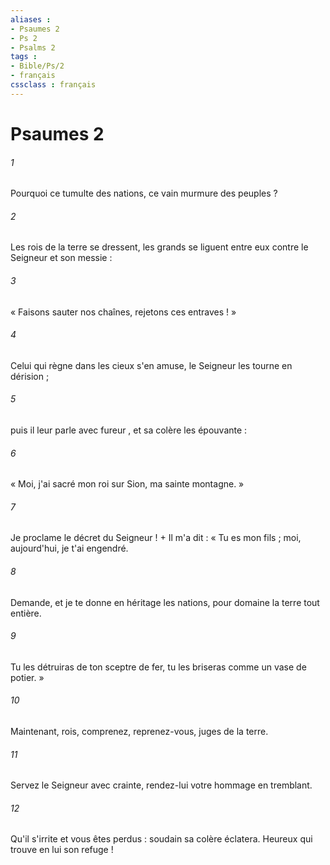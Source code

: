 ```yaml
---
aliases : 
- Psaumes 2
- Ps 2
- Psalms 2
tags : 
- Bible/Ps/2
- français
cssclass : français
---
```


# Psaumes 2

###### 1
Pourquoi ce tumulte des nations, ce vain murmure des peuples ?
###### 2
Les rois de la terre se dressent, les grands se liguent entre eux contre le Seigneur et son messie :
###### 3
« Faisons sauter nos chaînes, rejetons ces entraves ! »
###### 4
Celui qui règne dans les cieux s'en amuse, le Seigneur les tourne en dérision ;
###### 5
puis il leur parle avec fureur , et sa colère les épouvante :
###### 6
« Moi, j'ai sacré mon roi sur Sion, ma sainte montagne. »
###### 7
Je proclame le décret du Seigneur ! + Il m'a dit : « Tu es mon fils ; moi, aujourd'hui, je t'ai engendré.
###### 8
Demande, et je te donne en héritage les nations, pour domaine la terre tout entière.
###### 9
Tu les détruiras de ton sceptre de fer, tu les briseras comme un vase de potier. »
###### 10
Maintenant, rois, comprenez, reprenez-vous, juges de la terre.
###### 11
Servez le Seigneur avec crainte, rendez-lui votre hommage en tremblant.
###### 12
Qu'il s'irrite et vous êtes perdus : soudain sa colère éclatera. Heureux qui trouve en lui son refuge !
